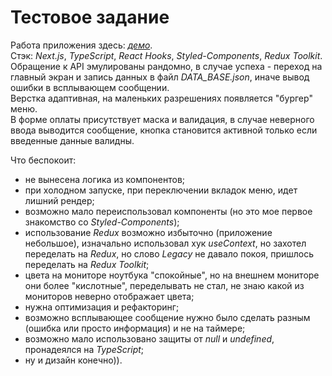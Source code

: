 # Тестовое задание

Работа приложения здесь: [*демо*]([https://youtu.be/8Q1WXoCWqNs](https://test-site-next-r7cegdpjd-alex-kiseleff.vercel.app/)).  
Стэк: *Next.js*, *TypeScript*, *React Hooks*, *Styled-Components*, *Redux Toolkit*.  
Обращение к API эмулированы рандомно, в случае успеха - переход на главный экран и запись данных в файл *DATA_BASE.json*, иначе вывод ошибки в всплывающем сообщении.  
Верстка адаптивная, на маленьких разрешениях появляется "бургер" меню.  
В форме оплаты присутствует маска и валидация, в случае неверного ввода выводится сообщение, 
кнопка становится активной только если введенные данные валидны.  

Что беспокоит:
 - не вынесена логика из компонентов;
 - при холодном запуске, при переключении вкладок меню, идет лишний рендер;
 - возможно мало переиспользовал компоненты (но это мое первое знакомство со *Styled-Components*);
 - использование *Redux* возможно избыточно (приложение небольшое), изначально использовал хук *useContext*, но захотел переделать на *Redux*, но слово *Legacy* не давало покоя, пришлось переделать на *Redux Toolkit*;
 - цвета на мониторе ноутбука "спокойные", но на внешнем мониторе они более "кислотные", переделывать не стал, не знаю какой из мониторов неверно отображает цвета;
 - нужна оптимизация и рефакторинг;
 - возможно всплывающее сообщение нужно было сделать разным (ошибка или просто информация) и не на таймере;
 - возможно мало использовано защиты от *null* и *undefined*, пронадеялся на *TypeScript*;
 - ну и дизайн конечно)).
